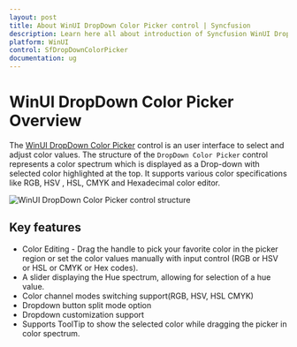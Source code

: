 ```yaml
---
layout: post
title: About WinUI DropDown Color Picker control | Syncfusion
description: Learn here all about introduction of Syncfusion WinUI DropDown Color Picker(SfDropDownColorPicker) control and more.
platform: WinUI
control: SfDropDownColorPicker
documentation: ug
---
```


# WinUI DropDown Color Picker Overview

The [WinUI DropDown Color Picker](https://www.syncfusion.com/winui-controls/dropdown-color-picker) control is an user interface to select and adjust color values. The structure of the `DropDown Color Picker` control represents a color spectrum which is displayed as a Drop-down with selected color highlighted at the top. It supports various color specifications like RGB, HSV , HSL, CMYK and Hexadecimal color editor.

![WinUI DropDown Color Picker control structure](getting-started_images/winui-dropdown-color-picker-control-structure.png)

## Key features

* Color Editing - Drag the handle to pick your favorite color in the picker region or set the color values manually with input control (RGB or HSV or HSL or CMYK or Hex codes).
* A slider displaying the Hue spectrum, allowing for selection of a hue value.
* Color channel modes switching support(RGB, HSV, HSL CMYK)
* Dropdown button split mode option
* Dropdown customization support
* Supports ToolTip to show the selected color while dragging the picker in color spectrum.
